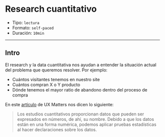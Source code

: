 # Research cuantitativo

- Tipo: `lectura`
- Formato: `self-paced`
- Duración: `10min`

***

## Intro

El research y la data cuantitativa nos ayudan a entender la situación actual del
problema que queremos resolver. Por ejemplo:

- Cuántos visitantes tenemos en nuestro site
- Cuántos compran X o Y producto
- Dónde tenemos el mayor ratio de abandono dentro del proceso de compra

En este [artículo](https://www.uxmatters.com/mt/archives/2012/09/strengths-and-weaknesses-of-quantitative-and-qualitative-research.php)
de UX Matters nos dicen lo siguiente:

> Los estudios cuantitativos proporcionan datos que pueden ser expresados en
números, de ahí, su nombre. Debido a que los datos están en una forma numérica,
podemos aplicar pruebas estadísticas al hacer declaraciones sobre los datos.
